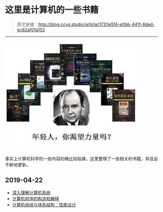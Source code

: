 # 这里是计算机的一些书籍

[annotation]: <id> (1720e5f4-e0bb-441f-8ded-ec82af01a102)
[annotation]: <status> (public)
[annotation]: <create_time> (2019-04-22 11:08:31)
[annotation]: <category> (计算机科学)

> 原文链接：<http://blog.ccyg.studio/article/1720e5f4-e0bb-441f-8ded-ec82af01a102>

---

![](./images/001.jpg)

事实上计算机科学的一些内容的确比较枯燥，这里整理了一些相关的书籍，并且会不断地更新。


## 2019-04-22

- [深入理解计算机系统](https://book.douban.com/subject/1896753/)
- [计算机程序的构造和解释](https://book.douban.com/subject/1148282/)
- [计算机组成与体系结构：性能设计](https://book.douban.com/subject/6398113/)